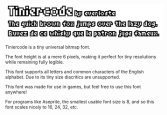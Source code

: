 ![Font thumbnail](https://raw.githubusercontent.com/everloste/Tiniercode/refs/heads/main/thumbnail.png)

Tiniercode is a tiny universal bitmap font.

The font height is at a mere 6 pixels, making it perfect for tiny resolutions while remaining fully legible.

This font supports all letters and common characters of the English alphabet. Due to its tiny size diacritics are unsupported.

This font was made for use in games, but feel free to use this font anywhere!

For programs like Aseprite, the smallest usable font size is 8, and so this font scales nicely to 16, 24, 32, etc.
